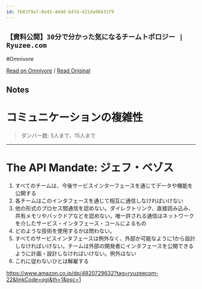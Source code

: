 ```yaml
---
id: f683f9a7-8e45-4ddd-b47d-421da98431f9
---
```


## `【資料公開】30分で分かった気になるチームトポロジー | Ryuzee.com`
#Omnivore

[Read on Omnivore](https://omnivore.app/me/30-ryuzee-com-192155df288) / [Read Original](https://www.ryuzee.com/contents/blog/14566)

## Notes

# コミュニケーションの複雑性

> ダンバー数: 5人まで、15人まで

---

# The API Mandate: ジェフ・ベゾス
1. すべてのチームは、今後サービスインターフェースを通じてデータや機能を公開する
2. 各チームはこのインタフェースを通じて相互に通信しなければいけない
3. 他の形式のプロセス間通信を認めない。ダイレクトリンク、直接読み込み、共有メモリやバックドアなどを認めない。唯一許される通信はネットワークを介したサービス・インタフェース・コールによるもの
4. どのような技術を使用するかは問わない。
5. すべてのサービスインタフェースは例外なく、外部か可能なように1から設計しなければいけない。チームは外部の開発者にインタフェースを公開できるように計画・設計しなければいけない。例外はない
6. これに従わないひとは解雇する


https://www.amazon.co.jp/dp/4820729632?tag=ryuzeecom-22&linkCode=ogi&th=1&psc=1

